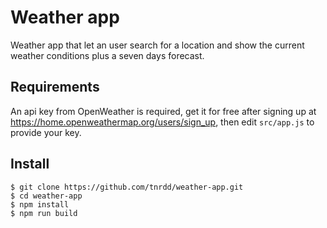 # Weather app

Weather app that let an user search for a location and show the current weather conditions plus a seven days forecast.

## Requirements

An api key from OpenWeather is required, get it for free after signing up at <https://home.openweathermap.org/users/sign_up>, then edit `src/app.js` to provide your key.

## Install
```
$ git clone https://github.com/tnrdd/weather-app.git
$ cd weather-app
$ npm install
$ npm run build
```
